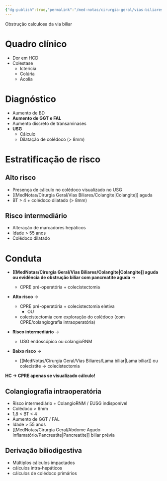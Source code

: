 ```yaml
---
{"dg-publish":true,"permalink":"/med-notas/cirurgia-geral/vias-biliares/coledocolitiase/"}
---
```


Obstrução calculosa da via biliar

# Quadro clínico
- Dor em HCD
- Colestase
	- Icterícia
	- Colúria
	- Acolia

# Diagnóstico
- Aumento de BD
- **Aumento de GGT e FAL**
- Aumento discreto de transaminases
- **USG**
	- Cálculo
	- Dilatação de colédoco (> 8mm)
# Estratificação de risco
## Alto risco
- Presença de cálculo no colédoco visualizado no USG
- [[MedNotas/Cirurgia Geral/Vias Biliares/Colangite\|Colangite]] aguda
- BT > 4 + colédoco dilatado (> 8mm)
## Risco intermediário
- Alteração de marcadores hepáticos
- Idade > 55 anos
- Colédoco dilatado

# Conduta
- **[[MedNotas/Cirurgia Geral/Vias Biliares/Colangite\|Colangite]] aguda ou evidência de obstrução biliar com pancreatite aguda** ->
	- CPRE pré-operatória + colecistectomia

- **Alto risco** ->
	- CPRE pré-operatória + colecistectomia eletiva
		- OU
	- colecistectomia com exploração do colédoco (com CPRE/colangiografia intraoperatória)

- **Risco intermediário** ->
	- USG endoscópico ou colangioRNM

- **Baixo risco** ->
	- [[MedNotas/Cirurgia Geral/Vias Biliares/Lama biliar\|Lama biliar]] ou colecistite -> colecistectomia

**HC -> CPRE apenas se visualizado cálculo!**

## Colangiografia intraoperatória
- Risco intermediário + ColangioRNM / EUSG indisponível
- Colédoco > 6mm
- 1,8 < BT < 4
- Aumento de GGT / FAL
- Idade > 55 anos
- [[MedNotas/Cirurgia Geral/Abdome Agudo Inflamatório/Pancreatite\|Pancreatite]] biliar prévia

## Derivação biliodigestiva
- Múltiplos cálculos impactados
- cálculos intra-hepáticos
- cálculos de colédoco primários